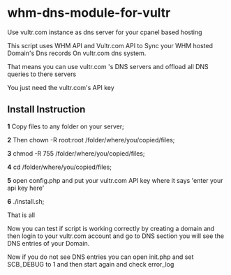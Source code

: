 # whm-dns-module-for-vultr
Use vultr.com instance as dns server for your cpanel based hosting

This script uses WHM API and Vultr.com API to Sync your WHM hosted Domain's Dns records On vultr.com dns system.

That means you can use vultr.com 's DNS servers and offload all DNS queries to there servers 

You just need the vultr.com's API key


## Install Instruction

**1** Copy files to any folder on your server;

**2** Then chown -R root:root /folder/where/you/copied/files;

**3** chmod -R 755 /folder/where/you/copied/files;

**4** cd /folder/where/you/copied/files;

**5** open config.php and put your vultr.com API key where it says 'enter your api key here'

**6** ./install.sh;


That is all

Now you can test if script is working correctly by creating a domain and then login to your vultr.com account and go to DNS section you will see the DNS entries of your Domain.

Now if you do not see DNS entries you can open init.php and set SCB_DEBUG to 1 and then start again and check error_log